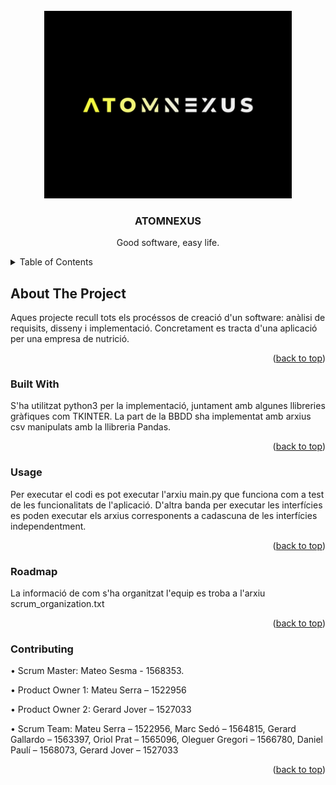 
<div id="top"></div>

<!-- PROJECT LOGO -->
<br />
<div align="center">
  <a href="https://github.com/MateoSE2/ATOMNEXUS">
    <img src="images/logo.png" alt="Logo" height="300">
  </a>

  <h3 align="center">ATOMNEXUS</h3>

  <p align="center">
    Good software, easy life.
  </p>
</div>



<!-- TABLE OF CONTENTS -->
<details>
  <summary>Table of Contents</summary>
  <ol>
    <li>
      <a href="#about-the-project">About The Project</a>
      <ul>
        <li><a href="#built-with">Built With</a></li>
      </ul>
    </li>
    <li><a href="#usage">Usage</a></li>
    <li><a href="#roadmap">Roadmap</a></li>
    <li><a href="#contributing">Contributing</a></li>
  </ol>
</details>



<!-- ABOUT THE PROJECT -->
## About The Project

Aques projecte recull tots els procéssos de creació d'un software: anàlisi de requisits, disseny i implementació. Concretament es tracta d'una aplicació per una empresa de nutrició.

<p align="right">(<a href="#top">back to top</a>)</p>

### Built With
S'ha utilitzat python3 per la implementació, juntament amb algunes llibreries gràfiques com TKINTER. La part de la BBDD sha implementat amb arxius csv manipulats amb la llibreria Pandas.

<p align="right">(<a href="#top">back to top</a>)</p>


<!-- USAGE EXAMPLES -->
### Usage
Per executar el codi es pot executar l'arxiu main.py que funciona com a test de les funcionalitats de l'aplicació. D'altra banda per executar les interfícies es poden executar els arxius corresponents a cadascuna de les interfícies independentment.

<p align="right">(<a href="#top">back to top</a>)</p>

<!-- ROADMAP -->
### Roadmap
La informació de com s'ha organitzat l'equip es troba a l'arxiu scrum_organization.txt  
<p align="right">(<a href="#top">back to top</a>)</p>


<!-- CONTRIBUTING -->
### Contributing

• Scrum Master: Mateo Sesma - 1568353.

• Product Owner 1: Mateu Serra – 1522956

• Product Owner 2: Gerard Jover – 1527033

• Scrum Team:
Mateu Serra – 1522956, Marc Sedó – 1564815, Gerard Gallardo – 1563397, Oriol Prat – 1565096, Oleguer Gregori – 1566780, Daniel Paulí – 1568073, Gerard Jover – 1527033

<p align="right">(<a href="#top">back to top</a>)</p>
